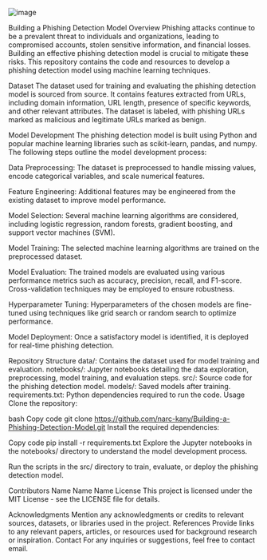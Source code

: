 ![image](https://github.com/narc-kany/Building-a-Phishing-Detection-Model/assets/86925605/3ee2d590-2f6d-49da-bcca-a73e06d9a3d7)


Building a Phishing Detection Model
Overview
Phishing attacks continue to be a prevalent threat to individuals and organizations, leading to compromised accounts, stolen sensitive information, and financial losses. Building an effective phishing detection model is crucial to mitigate these risks. This repository contains the code and resources to develop a phishing detection model using machine learning techniques.

Dataset
The dataset used for training and evaluating the phishing detection model is sourced from source. It contains features extracted from URLs, including domain information, URL length, presence of specific keywords, and other relevant attributes. The dataset is labeled, with phishing URLs marked as malicious and legitimate URLs marked as benign.

Model Development
The phishing detection model is built using Python and popular machine learning libraries such as scikit-learn, pandas, and numpy. The following steps outline the model development process:

Data Preprocessing: The dataset is preprocessed to handle missing values, encode categorical variables, and scale numerical features.

Feature Engineering: Additional features may be engineered from the existing dataset to improve model performance.

Model Selection: Several machine learning algorithms are considered, including logistic regression, random forests, gradient boosting, and support vector machines (SVM).

Model Training: The selected machine learning algorithms are trained on the preprocessed dataset.

Model Evaluation: The trained models are evaluated using various performance metrics such as accuracy, precision, recall, and F1-score. Cross-validation techniques may be employed to ensure robustness.

Hyperparameter Tuning: Hyperparameters of the chosen models are fine-tuned using techniques like grid search or random search to optimize performance.

Model Deployment: Once a satisfactory model is identified, it is deployed for real-time phishing detection.

Repository Structure
data/: Contains the dataset used for model training and evaluation.
notebooks/: Jupyter notebooks detailing the data exploration, preprocessing, model training, and evaluation steps.
src/: Source code for the phishing detection model.
models/: Saved models after training.
requirements.txt: Python dependencies required to run the code.
Usage
Clone the repository:

bash
Copy code
git clone https://github.com/narc-kany/Building-a-Phishing-Detection-Model.git
Install the required dependencies:

Copy code
pip install -r requirements.txt
Explore the Jupyter notebooks in the notebooks/ directory to understand the model development process.

Run the scripts in the src/ directory to train, evaluate, or deploy the phishing detection model.

Contributors
Name
Name
Name
License
This project is licensed under the MIT License - see the LICENSE file for details.

Acknowledgments
Mention any acknowledgments or credits to relevant sources, datasets, or libraries used in the project.
References
Provide links to any relevant papers, articles, or resources used for background research or inspiration.
Contact
For any inquiries or suggestions, feel free to contact email.
